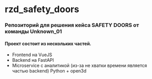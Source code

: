 # rzd_safety_doors
### Репозиторий для решения кейса SAFETY DOORS от команды Unknown_01

#### Проект состоит из нескольких частей.
- Frontend на VueJS
- Backend на FastAPI
- Microservice с аналитикой (из-за не хватки времени является частью backend) Python + open3d



